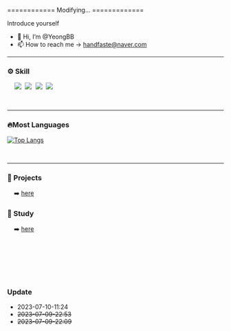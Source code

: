 ============  Modifying...  =============

Introduce yourself


- 👋 Hi, I’m @YeongBB
- 📫 How to reach me  ->  handfaste@naver.com


<!---
YeongBB/YeongBB is a ✨ special ✨ repository because its `README.md` (this file) appears on your GitHub profile.
You can click the Preview link to take a look at your changes.
--->


___

### ⚙️ Skill
<pre>
  <img src="https://img.shields.io/badge/java-007396?style=for-the-badge&logo=java&logoColor=white"> <img src="https://img.shields.io/badge/spring-6DB33F?style=for-the-badge&logo=spring&logoColor=white"> <img src="https://img.shields.io/badge/spring%20boot-6DB33F?style=for-the-badge&logo=spring%20boot&logoColor=white"> <img src="https://img.shields.io/badge/JPA-6DB33F?style=for-the-badge&logo=Color=white"> 
</pre>
<br>

___



### 🔥Most Languages
[![Top Langs](https://github-readme-stats.vercel.app/api/top-langs/?username=YeongBB&hide=jupyter%20notebook&layout=compact)](https://github.com/YeongBB/github-readme-stats)

<br>

___

### 📄 Projects
  &nbsp; &nbsp; ➡️ [here](https://github.com/YeongBB?tab=repositories)

### 📄 Study
   &nbsp; &nbsp; ➡️ [here](https://codepracticeroom.tistory.com/)



<br><br><br><br><br>
### Update
 - 2023-07-10-11:24
 - ~~2023-07-09-22:53~~
 - ~~2023-07-09-22:09~~
